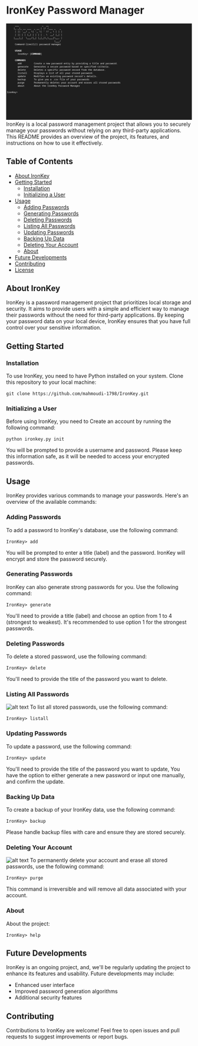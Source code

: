 # IronKey Password Manager
![alt text](https://github.com/mahmoudi-1798/IronKey/blob/master/images/Menu_image.png?raw=true)
IronKey is a local password management project that allows you to securely manage your passwords without relying on any third-party applications. This README provides an overview of the project, its features, and instructions on how to use it effectively.

## Table of Contents
- [About IronKey](#about-ironkey)
- [Getting Started](#getting-started)
  - [Installation](#installation)
  - [Initializing a User](#initializing-a-user)
- [Usage](#usage)
  - [Adding Passwords](#adding-passwords)
  - [Generating Passwords](#generating-passwords)
  - [Deleting Passwords](#deleting-passwords)
  - [Listing All Passwords](#listing-all-passwords)
  - [Updating Passwords](#updating-passwords)
  - [Backing Up Data](#backing-up-data)
  - [Deleting Your Account](#deleting-your-account)
  - [About](#about)
- [Future Developments](#future-developments)
- [Contributing](#contributing)
- [License](#license)

## About IronKey
IronKey is a password management project that prioritizes local storage and security. It aims to provide users with a simple and efficient way to manage their passwords without the need for third-party applications. By keeping your password data on your local device, IronKey ensures that you have full control over your sensitive information.

## Getting Started

### Installation
To use IronKey, you need to have Python installed on your system. Clone this repository to your local machine:
```
git clone https://github.com/mahmoudi-1798/IronKey.git
```

### Initializing a User   
Before using IronKey, you need to Create an account by running the following command:
```
python ironkey.py init
```
You will be prompted to provide a username and password. Please keep this information safe, as it will be needed to access your encrypted passwords.

## Usage
IronKey provides various commands to manage your passwords. Here's an overview of the available commands:

### Adding Passwords
To add a password to IronKey's database, use the following command:
```
IronKey> add
```
You will be prompted to enter a title (label) and the password. IronKey will encrypt and store the password securely.

### Generating Passwords
IronKey can also generate strong passwords for you. Use the following command:
```
IronKey> generate
```
You'll need to provide a title (label) and choose an option from 1 to 4 (strongest to weakest). It's recommended to use option 1 for the strongest passwords.

### Deleting Passwords
To delete a stored password, use the following command:
```
IronKey> delete
```
You'll need to provide the title of the password you want to delete.

### Listing All Passwords
![alt text](https://github.com/mahmoudi-1798/IronKey/blob/master/images/listall.png?raw=true)
To list all stored passwords, use the following command:
```
IronKey> listall
```

### Updating Passwords
To update a password, use the following command:
```
IronKey> update
```
You'll need to provide the title of the password you want to update, You have the option to either generate a new password or input one manually, and confirm the update.

### Backing Up Data
To create a backup of your IronKey data, use the following command:
```
IronKey> backup
```
Please handle backup files with care and ensure they are stored securely.

### Deleting Your Account
![alt text](https://github.com/mahmoudi-1798/IronKey/blob/master/images/purge.png?raw=true)
To permanently delete your account and erase all stored passwords, use the following command:
```
IronKey> purge
```
This command is irreversible and will remove all data associated with your account.

### About
About the project:
```
IronKey> help
```

## Future Developments
IronKey is an ongoing project, and, we'll be regularly updating the project to enhance its features and usability. Future developments may include:
- Enhanced user interface
- Improved password generation algorithms
- Additional security features

## Contributing
Contributions to IronKey are welcome! Feel free to open issues and pull requests to suggest improvements or report bugs.

